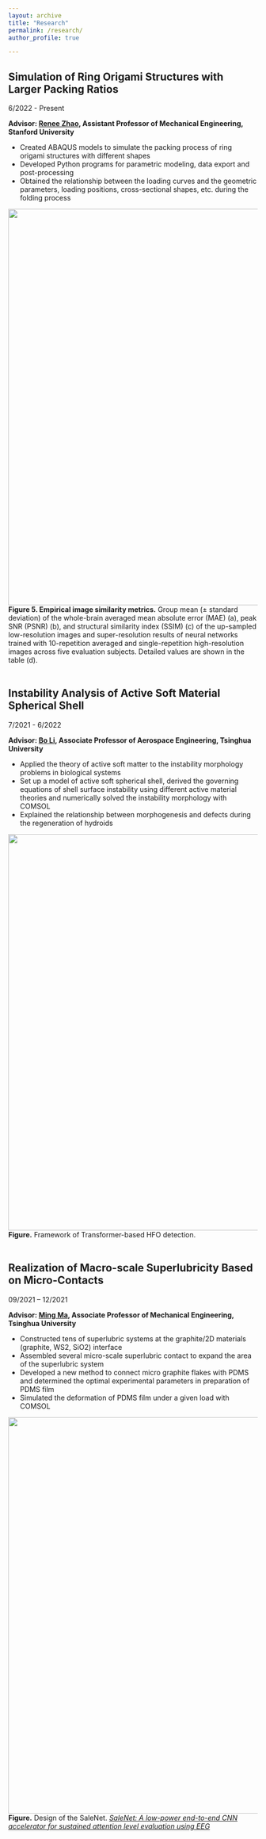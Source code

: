 ```yaml
---
layout: archive
title: "Research"
permalink: /research/
author_profile: true

---
```


Simulation of Ring Origami Structures with Larger Packing Ratios
-----
6/2022 - Present   

**Advisor: [Renee Zhao](https://profiles.stanford.edu/264302), Assistant Professor of Mechanical Engineering, Stanford University**
* Created ABAQUS models to simulate the packing process of ring origami structures with different shapes
* Developed Python programs for parametric modeling, data export and post-processing
* Obtained the relationship between the loading curves and the geometric parameters, loading positions,
cross-sectional shapes, etc. during the folding process
   
<div>			
    <img src="/keyangyang.github.io/images/figure5.png"
         width=800>
    <br>
    <b>Figure 5. Empirical image similarity metrics.</b> Group mean (± standard deviation) of the whole-brain averaged mean absolute error (MAE) (a), peak SNR (PSNR) (b), and structural similarity index (SSIM) (c) of the up-sampled low-resolution images and super-resolution results of neural networks trained with 10-repetition averaged and single-repetition high-resolution images across five evaluation subjects. Detailed values are shown in the table (d). 
</div>    
<br>

Instability Analysis of Active Soft Material Spherical Shell
-----

7/2021 - 6/2022   

**Advisor: [Bo Li](https://www.hy.tsinghua.edu.cn/hyen/info/1162/1222.htm), Associate Professor of Aerospace Engineering, Tsinghua University**
* Applied the theory of active soft matter to the instability morphology problems in biological systems
* Set up a model of active soft spherical shell, derived the governing equations of shell surface instability using
different active material theories and numerically solved the instability morphology with COMSOL
* Explained the relationship between morphogenesis and defects during the regeneration of hydroids

<div>			
    <img src="/keyangyang.github.io/images/figure6.png"
         width=800>
    <br>
    <b>Figure.</b> Framework of Transformer-based HFO detection. 
</div>    
<br>   
   
Realization of Macro-scale Superlubricity Based on Micro-Contacts
-----

09/2021 – 12/2021   

**Advisor: [Ming Ma](https://me.tsinghua.edu.cn/en/info/1054/1328.htm), Associate Professor of Mechanical Engineering, Tsinghua University**
* Constructed tens of superlubric systems at the graphite/2D materials (graphite, WS2, SiO2) interface
* Assembled several micro-scale superlubric contact to expand the area of the superlubric system
* Developed a new method to connect micro graphite flakes with PDMS and determined the optimal experimental
parameters in preparation of PDMS film
* Simulated the deformation of PDMS film under a given load with COMSOL

<div>			
    <img src="/keyangyang.github.io/images/figure7.png"
         width=800>
    <br>
    <b>Figure.</b> Design of the SaleNet. <i><a href="https://arxiv.org/abs/2209.01386">SaleNet: A low-power end-to-end CNN accelerator for sustained attention level evaluation using EEG</a></i>
</div> 
   
